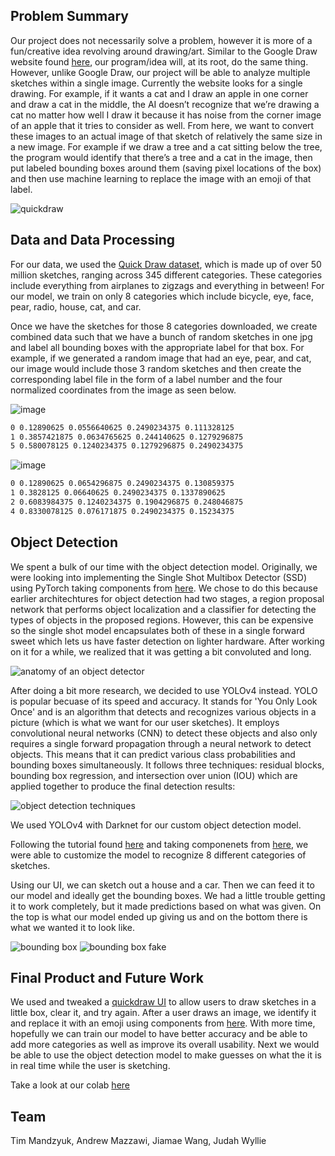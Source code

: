 ## Problem Summary

Our project does not necessarily solve a problem, however it is more of a fun/creative idea revolving around drawing/art. Similar to the Google Draw website found [here](https://quickdraw.withgoogle.com), our program/idea will, at its root, do the same thing. However, unlike Google Draw, our project will be able to  analyze multiple sketches within a single image. Currently the website looks for a single drawing. For example, if it wants a cat and I draw an apple in one corner and draw a cat in the middle, the AI doesn’t recognize that we’re drawing a cat no matter how well I draw it because it has noise from the corner image of an apple that it tries to consider as well. From here, we want to convert these images to an actual image of that sketch of relatively the same size in a new image. For example if we draw a tree and a cat sitting below the tree, the program would identify that there’s a tree and a cat in the image, then put labeled bounding boxes around them (saving pixel locations of the box) and then use machine learning to replace the image with an emoji of that label.

![quickdraw](https://production-media.paperswithcode.com/datasets/Quick_Draw_Dataset-0000005143-a17c9cd4.jpeg)


## Data and Data Processing
For our data, we used the [Quick Draw dataset](https://www.kaggle.com/code/aleksandradeis/getting-started-with-pytorch-for-quick-draw/data), which is made up of over 50 million sketches, ranging across 345 different categories. These categories include everything from airplanes to zigzags and everything in between! For our model, we train on only 8 categories which include bicycle, eye, face, pear, radio, house, cat, and car. 

Once we have the sketches for those 8 categories downloaded, we create combined data such that we have a bunch of random sketches in one jpg and label all bounding boxes with the appropriate label for that box. For example, if we generated a random image that had an eye, pear, and cat, our image would include those 3 random sketches and then create the corresponding label file in the form of a label number and the four normalized coordinates from the image as seen below.

![image](https://user-images.githubusercontent.com/56496451/159102619-3bac18ab-8af2-45f9-857e-8afe4f0db9b5.png) 

```txt
0 0.12890625 0.0556640625 0.2490234375 0.111328125
1 0.3857421875 0.0634765625 0.244140625 0.1279296875
5 0.580078125 0.1240234375 0.1279296875 0.2490234375
```

![image](https://user-images.githubusercontent.com/56496451/159102654-c4f86798-34b3-4725-a79d-19a8ce306655.png) 

```txt
0 0.12890625 0.0654296875 0.2490234375 0.130859375
1 0.3828125 0.06640625 0.2490234375 0.1337890625
2 0.6083984375 0.1240234375 0.1904296875 0.248046875
4 0.8330078125 0.076171875 0.2490234375 0.15234375
```

## Object Detection

We spent a bulk of our time with the object detection model. Originally, we were looking into implementing the Single Shot Multibox Detector (SSD) using PyTorch taking components from [here](https://github.com/sgrvinod/a-PyTorch-Tutorial-to-Object-Detection). We chose to do this because earlier architechtures for object detection had two stages, a region proposal network that performs object localization and a classifier for detecting the types of objects in the proposed regions. However, this can be expensive so the single shot model encapsulates both of these in a single forward sweet which lets us have faster detection on lighter hardware. After working on it for a while, we realized that it was getting a bit convoluted and long. 

![anatomy of an object detector](https://blog.roboflow.com/content/images/2020/06/image-10.png)

After doing a bit more research, we decided to use YOLOv4 instead. YOLO is popular becuase of its speed and accuracy. It stands for 'You Only Look Once' and is an algorithm that detects and recognizes various objects in a picture (which is what we want for our user sketches). It employs convolutional neural networks (CNN) to detect these objects and also only requires a single forward propagation through a neural network to detect objects. This means that it can predict various class probabilities and bounding boxes simultaneously. It follows three techniques: residual blocks, bounding box regression, and intersection over union (IOU) which are applied together to produce the final detection results:

![object detection techniques](https://www.section.io/engineering-education/introduction-to-yolo-algorithm-for-object-detection/how-yolo-algorithm-works.jpg)

We used YOLOv4 with Darknet for our custom object detection model. 

Following the tutorial found [here](https://colab.research.google.com/drive/1_GdoqCJWXsChrOiY8sZMr_zbr_fH-0Fg?usp=sharing) and taking componenets from [here](https://github.com/theAIGuysCode/OIDv4_ToolKit), we were able to customize the model to recognize 8 different categories of sketches.

Using our UI, we can sketch out a house and a car. Then we can feed it to our model and ideally get the bounding boxes. We had a little trouble getting it to work completely, but it made predictions based on what was given. On the top is what our model ended up giving us and on the bottom there is what we wanted it to look like.

![bounding box](https://media.discordapp.net/attachments/945784995182682133/954558967193956352/g8Fm0KtV4aLewAAAABJRU5ErkJggg.png) ![bounding box fake](https://user-images.githubusercontent.com/56496451/159102463-ba71584b-5586-4769-876c-af6d58255594.png)

## Final Product and Future Work

We used and tweaked a [quickdraw UI](https://www.kaggle.com/aleksandradeis/getting-started-with-pytorch-for-quick-draw/notebook) to allow users to draw sketches in a little box, clear it, and try again. After a user draws an image, we identify it and replace it with an emoji using components from [here](https://github.com/akshaybahadur21/QuickDraw). With more time, hopefully we can train our model to have better accuracy and be able to add more categories as well as improve its overall usability. Next we would be able to use the object detection model to make guesses on what the it is in real time while the user is sketching.

Take a look at our colab [here](https://colab.research.google.com/drive/1MEB-12PAussRq9SB8FjE16y6m6I2boCH?usp=sharing)

## Team

Tim Mandzyuk, Andrew Mazzawi, Jiamae Wang, Judah Wyllie

